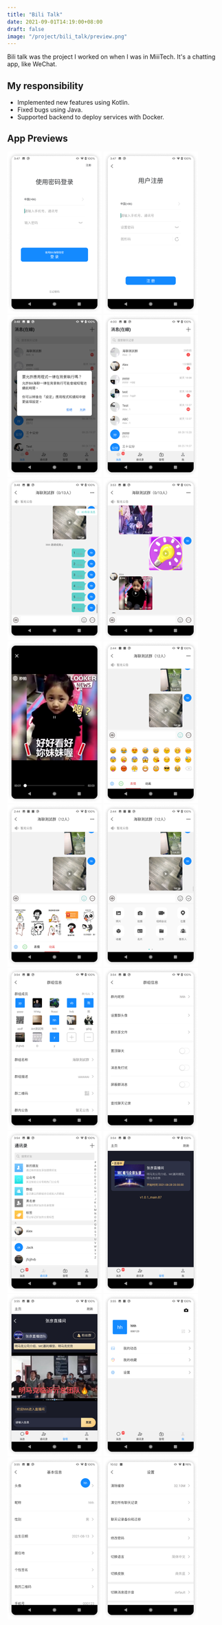 ```yaml
---
title: "Bili Talk"
date: 2021-09-01T14:19:00+08:00
draft: false
image: "/project/bili_talk/preview.png"
---
```


Bili talk was the project I worked on when I was in MiiiTech. It's a chatting app, like WeChat.

## My responsibility

- Implemented new features using Kotlin.
- Fixed bugs using Java.
- Supported backend to deploy services with Docker.

## App Previews

![](/project/bili_talk/pic_1.png)
![](/project/bili_talk/pic_2.png)
![](/project/bili_talk/pic_3.png)
![](/project/bili_talk/pic_4.png)
![](/project/bili_talk/pic_5.png)
![](/project/bili_talk/pic_6.png)
![](/project/bili_talk/pic_7.png)
![](/project/bili_talk/pic_8.png)
![](/project/bili_talk/pic_9.png)
![](/project/bili_talk/pic_10.png)
![](/project/bili_talk/pic_11.png)
![](/project/bili_talk/pic_12.png)
![](/project/bili_talk/pic_13.png)
![](/project/bili_talk/pic_14.png)
![](/project/bili_talk/pic_15.png)
![](/project/bili_talk/pic_16.png)
![](/project/bili_talk/pic_17.png)
![](/project/bili_talk/pic_18.png)